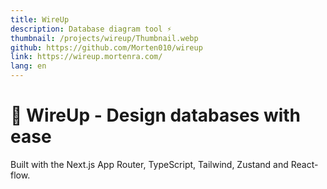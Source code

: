 ```yaml
---
title: WireUp
description: Database diagram tool ⚡
thumbnail: /projects/wireup/Thumbnail.webp
github: https://github.com/Morten010/wireup
link: https://wireup.mortenra.com/
lang: en
---
```


# 🍾 WireUp - Design databases with ease

Built with the Next.js App Router, TypeScript, Tailwind, Zustand and React-flow. 